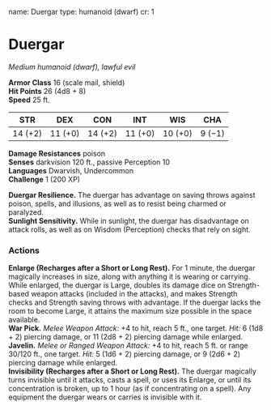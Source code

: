 name: Duergar
type: humanoid (dwarf)
cr: 1

# Duergar 
_Medium humanoid (dwarf), lawful evil_

**Armor Class** 16 (scale mail, shield)    
**Hit Points** 26 (4d8 + 8)    
**Speed** 25 ft. 

| STR     | DEX     | CON     | INT     | WIS     | CHA     |
|---------|---------|---------|---------|---------|---------|
| 14 (+2) | 11 (+0) | 14 (+2) | 11 (+0) | 10 (+0) | 9 (−1)  |

**Damage Resistances** poison    
**Senses** darkvision 120 ft., passive Perception 10    
**Languages** Dwarvish, Undercommon    
**Challenge** 1 (200 XP) 

**Duergar Resilience.** The duergar has advantage on saving throws against poison, spells, and illusions, as well as to resist being charmed or paralyzed.    
**Sunlight Sensitivity.** While in sunlight, the duergar has disadvantage on attack rolls, as well as on Wisdom (Perception) checks that rely on sight. 

### Actions 
**Enlarge (Recharges after a Short or Long Rest).** For 1 minute, the duergar magically increases in size, along with anything it is wearing or carrying. While enlarged, the duergar is Large, doubles its damage dice on Strength-based weapon attacks (included in the attacks), and makes Strength checks and Strength saving throws with advantage. If the duergar lacks the room to become Large, it attains the maximum size possible in the space available.    
**War Pick.** _Melee Weapon Attack:_ +4 to hit, reach 5 ft., one target. _Hit:_ 6 (1d8 + 2) piercing damage, or 11 (2d8 + 2) piercing damage while enlarged.    
**Javelin.** _Melee or _Ranged Weapon Attack:__ +4 to hit, reach 5 ft. or range 30/120 ft., one target. _Hit:_ 5 (1d6 + 2) piercing damage, or 9 (2d6 + 2) piercing damage while enlarged.    
**Invisibility (Recharges after a Short or Long Rest).** The duergar magically turns invisible until it attacks, casts a spell, or uses its Enlarge, or until its concentration is broken, up to 1 hour (as if concentrating on a spell). Any equipment the duergar wears or carries is invisible with it.